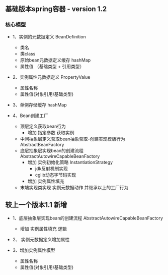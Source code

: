 ## 基础版本spring容器 - version 1.2

### 核心模型

+ 1、实例的元数据定义 BeanDefinition
    + 类名
    + 类class
    + 原始bean元数据定义缓存 hashMap
    + 属性值 （基础类型 + 引用类型）
+ 2、实例属性元数据定义 PropertyValue
    + 属性名称
    + 属性值(对象引用/基础类型)

+ 3、单例存储缓存 hashMap

+ 4、Bean创建工厂
    + 顶层定义获取bean行为
      + 增加 指定参数 获取实例
    + 中间抽象层定义获取bean抽象获取-创建实现模版行为 AbstractBeanFactory
    + 底层抽象层实现bean的创建流程 AbstractAutowireCapableBeanFactory
      + 增加 实例初始化策略 InstantiationStrategy
        + jdk反射机制实现
        + cglib动态字节码实现
      + 增加 实例属性填充
    + 末端实现类实现 实例元数据动作 并继承以上的工厂行为

## 较上一个版本1.1 新增
+ 1、底层抽象层实现bean的创建流程 AbstractAutowireCapableBeanFactory
  + 增加 实例属性填充 逻辑
    
+ 2、 实例元数据定义增加属性

+ 3、增加实例属性模型
  + 属性名称
  + 属性值(对象引用/基础类型)
